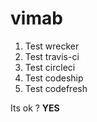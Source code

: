 # vimab

1. Test wrecker
2. Test travis-ci
3. Test circleci
4. Test codeship
5. Test codefresh

Its ok ?
**YES**
